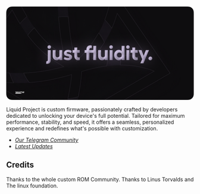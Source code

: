 ![liquid](https://raw.githubusercontent.com/liquidprjkt/.github/refs/heads/main/banner/liquid_banner_main_rebrand_overlap.png)

Liquid Project is custom firmware, passionately crafted by developers dedicated to unlocking your device's full potential. Tailored for maximum performance, stability, and speed, it offers a seamless, personalized experience and redefines what's possible with customization.

* [*Our Telegram Community*](https://t.me/liquidgrnd)
* [*Latest Updates*](https://t.me/liquidprjkt)

Credits
-
Thanks to the whole custom ROM Community.
Thanks to Linus Torvalds and The linux foundation.
